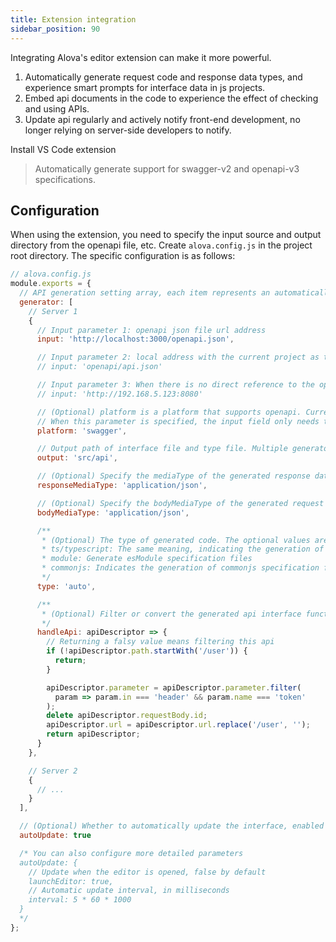 ```yaml
---
title: Extension integration
sidebar_position: 90
---
```


Integrating Alova's editor extension can make it more powerful.

1. Automatically generate request code and response data types, and experience smart prompts for interface data in js projects.
2. Embed api documents in the code to experience the effect of checking and using APIs.
3. Update api regularly and actively notify front-end development, no longer relying on server-side developers to notify.

<a className="button button--primary">Install VS Code extension</a>

> Automatically generate support for swagger-v2 and openapi-v3 specifications.

## Configuration

When using the extension, you need to specify the input source and output directory from the openapi file, etc. Create `alova.config.js` in the project root directory. The specific configuration is as follows:

```js
// alova.config.js
module.exports = {
  // API generation setting array, each item represents an automatically generated rule, including the generated input and output directories, standard file addresses, etc.
  generator: [
    // Server 1
    {
      // Input parameter 1: openapi json file url address
      input: 'http://localhost:3000/openapi.json',

      // Input parameter 2: local address with the current project as the relative directory
      // input: 'openapi/api.json'

      // Input parameter 3: When there is no direct reference to the openapi file, it is a document address, and the document type must be specified with the platform parameter
      // input: 'http://192.168.5.123:8080'

      // (Optional) platform is a platform that supports openapi. Currently only swagger is supported. The default is empty
      // When this parameter is specified, the input field only needs to specify the address of the document without specifying the openapi file
      platform: 'swagger',

      // Output path of interface file and type file. Multiple generators cannot have the same address, otherwise the generated code will overwrite each other
      output: 'src/api',

      // (Optional) Specify the mediaType of the generated response data. Use this data type to generate the response ts format of the 200 status code. The default is application/json
      responseMediaType: 'application/json',

      // (Optional) Specify the bodyMediaType of the generated request body data. Use this data type to generate the ts format of the request body. The default is application/json
      bodyMediaType: 'application/json',

      /**
       * (Optional) The type of generated code. The optional values ​​are auto/ts/typescript/module/commonjs. The default is auto. The type of the current project will be determined by certain rules. If the generation is incorrect, you can also customize the specified type:
       * ts/typescript: The same meaning, indicating the generation of ts type files
       * module: Generate esModule specification files
       * commonjs: Indicates the generation of commonjs specification files
       */
      type: 'auto',

      /**
       * (Optional) Filter or convert the generated api interface function, return a new apiDescriptor to generate the api call function, if this function is not specified, the apiDescripor object is not converted
       */
      handleApi: apiDescriptor => {
        // Returning a falsy value means filtering this api
        if (!apiDescriptor.path.startWith('/user')) {
          return;
        }

        apiDescriptor.parameter = apiDescriptor.parameter.filter(
          param => param.in === 'header' && param.name === 'token'
        );
        delete apiDescriptor.requestBody.id;
        apiDescriptor.url = apiDescriptor.url.replace('/user', '');
        return apiDescriptor;
      }
    },

    // Server 2
    {
      // ...
    }
  ],

  // (Optional) Whether to automatically update the interface, enabled by default, checked every 5 minutes, disabled when false
  autoUpdate: true

  /* You can also configure more detailed parameters
  autoUpdate: {
    // Update when the editor is opened, false by default
    launchEditor: true,
    // Automatic update interval, in milliseconds
    interval: 5 * 60 * 1000
  }
  */
};
```
